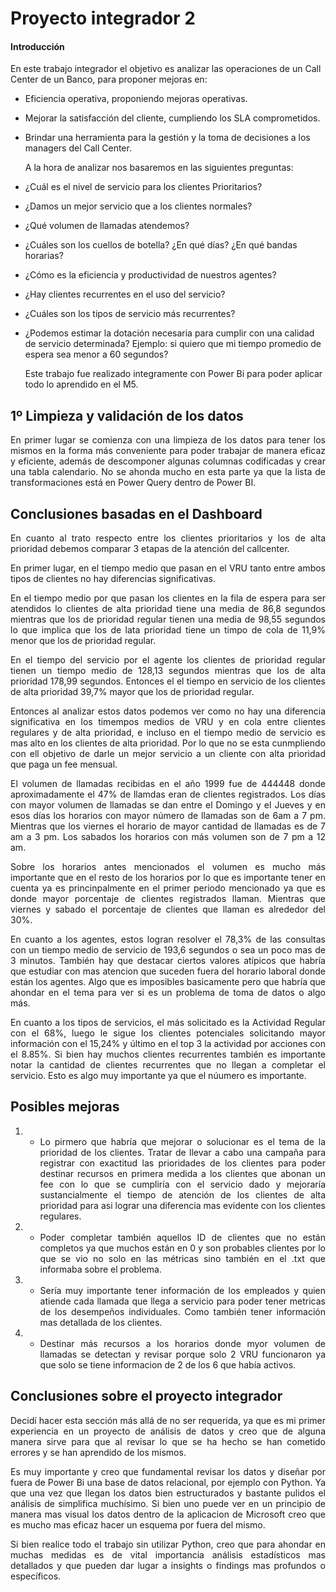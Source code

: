 # Proyecto integrador 2

#### Introducción
En este trabajo integrador el objetivo es analizar las operaciones de un Call Center de un Banco, para proponer mejoras en:
* Eficiencia operativa, proponiendo mejoras operativas.
* Mejorar la satisfacción del cliente, cumpliendo los SLA comprometidos.
* Brindar una herramienta para la gestión y la toma de decisiones a los managers del Call Center.

  A la hora de analizar nos basaremos en las siguientes preguntas:
  
* ¿Cuál es el nivel de servicio para los clientes Prioritarios? 
* ¿Damos un mejor servicio que a los clientes normales? 
* ¿Qué volumen de llamadas atendemos? 
* ¿Cuáles son los cuellos de botella? ¿En qué días? ¿En qué bandas horarias? 
* ¿Cómo es la eficiencia y productividad de nuestros agentes? 
* ¿Hay clientes recurrentes en el uso del servicio? 
* ¿Cuáles son los tipos de servicio más recurrentes?
* ¿Podemos estimar la dotación necesaria para cumplir con una calidad de servicio determinada?  Ejemplo: si quiero que mi tiempo promedio de espera sea menor a 60 segundos?

  Este trabajo fue realizado integramente con Power Bi para poder aplicar todo lo aprendido en el M5.

## 1º Limpieza y validación de los datos
<div align="justify">
  En primer lugar se comienza con una limpieza de los datos para tener los mismos en la forma más conveniente para poder trabajar de manera eficaz y eficiente, además de descomponer algunas columnas codificadas y crear una tabla calendario.
  No se ahonda mucho en esta parte ya que la lista de  transformaciones está en Power Query dentro de Power BI.
</div>

  ## Conclusiones basadas en el Dashboard

  <div align="justify">
  En cuanto al trato respecto entre los clientes prioritarios y los de alta prioridad debemos comparar 3 etapas de la atención del callcenter.

  En primer lugar, en el tiempo medio que pasan en el VRU tanto entre ambos tipos de clientes no hay diferencias significativas.
  
  En el tiempo medio por que pasan los clientes en la fila de espera para ser atendidos lo clientes de alta prioridad tiene una media de 86,8 segundos mientras que los de prioridad regular tienen una media de 98,55 segundos lo que implica que los de lata prioridad tiene un timpo de cola de 11,9% menor que los de prioridad regular.
  
  En el tiempo del servicio por el agente los clientes de prioridad regular tienen un tiempo medio de 128,13 segundos mientras que los de alta prioridad 178,99 segundos. Entonces el el tiempo en servicio de los clientes de alta prioridad 39,7% mayor que los de prioridad regular.

  Entonces al analizar estos datos podemos ver como no hay una diferencia significativa en los timempos medios de VRU y en cola entre clientes regulares y de alta prioridad, e incluso en el tiempo medio de servicio es mas alto en los clientes de alta prioridad. Por lo que no se esta cunmpliendo con ell objetivo de darle un mejor servicio a un cliente con alta prioridad que paga un fee mensual.

  El volumen de llamadas recibidas en el año 1999 fue de 444448 donde aproximadamente el 47% de llamdas eran de clientes registrados. Los días con mayor volumen de llamadas se dan entre el Domingo y el Jueves y en esos días los horarios con mayor número de llamadas son de 6am a 7 pm. Mientras que los viernes el horario de mayor cantidad de llamadas es de 7 am a 3 pm. Los sabados los horarios con más volumen son de 7 pm a 12 am.

  Sobre los horarios antes mencionados el volumen es mucho más importante que en el resto de los horarios por lo que es importante tener en cuenta ya es princinpalmente en el primer periodo mencionado ya que es donde mayor porcentaje de clientes registrados llaman. Mientras que viernes y sabado el porcentaje de clientes que llaman es alrededor del 30%.

  En cuanto a los agentes, estos logran resolver el 78,3% de las consultas con un tiempo medio de servicio de 193,6 segundos o sea un poco mas de 3 minutos. También hay que destacar ciertos valores atípicos que habría que estudiar con mas atencion que suceden fuera del horario laboral donde están los agentes. Algo que es imposibles basicamente pero que habría que ahondar en el tema para ver si es un problema de toma de datos o algo más.

  En cuanto a los tipos de servicios, el más solicitado es la Actividad Regular con el 68%, luego le sigue los clientes potenciales solicitando mayor información con el 15,24% y último en el top 3 la actividad por acciones con el 8.85%. Si bien hay muchos clientes recurrentes también es importante notar la cantidad de clientes recurrentes que no llegan a completar el servicio. Esto es algo muy importante ya que el núumero es importante.
</div>

  ## Posibles mejoras

  <div align="justify">
    
1) - Lo pirmero que habría que mejorar o solucionar es el tema de la prioridad de los clientes. Tratar de llevar a cabo una campaña para registrar con exactitud las prioridades de los clientes para poder destinar recursos en primera medida a los clientes que abonan un fee con lo que se cumpliría con el servicio dado y mejoraría sustancialmente el tiempo de atención de los clientes de alta prioridad para asi lograr una diferencia mas evidente con los clientes regulares.

2) - Poder completar también aquellos ID de clientes que no están completos ya que muchos están en 0 y son probables clientes por lo que se vio no solo en las métricas sino también en el .txt que informaba sobre el problema.

3) - Sería muy importante tener información de los empleados y quien atiende cada llamada que llega a servicio para poder tener metricas de los desempeños individuales. Como también tener información mas detallada de los clientes.
    
4)  - Destinar más recursos a los horarios donde myor volumen de llamadas se detectan y revisar porque solo 2 VRU funcionaron ya que solo se tiene informacion de 2 de los 6 que había activos.

  </div>
  
  ## Conclusiones sobre el proyecto integrador

<div align="justify">
 Decidí hacer esta sección más allá de no ser requerida, ya que es mi primer experiencia en un proyecto de análisis de datos y creo que de alguna manera sirve para que al revisar lo que se ha hecho se han cometido errores y se han aprendido de los mismos.
  
 Es muy importante y creo que fundamental revisar los datos y diseñar por fuera de Power Bi una base de datos relacional, por ejemplo con Python. Ya que una vez que llegan los datos bien estructurados y bastante pulidos el análisis de simplifica muchísimo. Si bien uno puede ver en un principio de manera mas visual los datos dentro de la aplicacion de Microsoft creo que es mucho mas eficaz hacer un esquema por fuera del mismo.

 Si bien realice todo el trabajo sin utilizar Python, creo que para ahondar en muchas medidas es de vital importancia análisis estadísticos mas detallados y que pueden dar lugar a insights o findings mas profundos o específicos.
  </div>